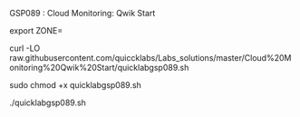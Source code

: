 GSP089 :  Cloud Monitoring: Qwik Start 

export ZONE=

curl -LO raw.githubusercontent.com/quiccklabs/Labs_solutions/master/Cloud%20Monitoring%20Qwik%20Start/quicklabgsp089.sh

sudo chmod +x quicklabgsp089.sh

./quicklabgsp089.sh
